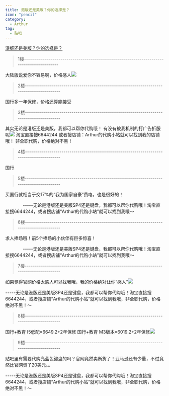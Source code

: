 ```yaml
---
title: 港版还是美版？你的选择是？
icon: "pencil"
category:
  - Arthur
tag:
  - 贴吧
---
```


[港版还是美版？你的选择是？](https://tieba.baidu.com/p/4151866858?pid=78830198680&cid=0#78830198680)


>1楼-----------------------------------------------------------------------------------------

大陆版说爱你不容易啊，价格感人![](https://pan.4a1801.life/d/Onedrive-4A1801/%E4%B8%AA%E4%BA%BA%E5%BB%BA%E7%AB%99/assets/Tieba/i_f04.png)

>2楼-----------------------------------------------------------------------------------------

国行多一年保修，价格还算能接受

>3楼-----------------------------------------------------------------------------------------

其实无论是港版还是美版，我都可以帮你代购哦！
有没有被我机制的打广告折服呢![](https://pan.4a1801.life/d/Onedrive-4A1801/%E4%B8%AA%E4%BA%BA%E5%BB%BA%E7%AB%99/assets/Tieba/i_f02.png)
淘宝直接搜6644244 或者搜店铺：Arthur的代购小站就可以找到我的店铺哦！
非全职代购，价格绝对不黑！

>4楼-----------------------------------------------------------------------------------------

国行

>5楼-----------------------------------------------------------------------------------------

买国行就相当于交17%的“我为国家自豪”费咯，也是很好的！


<span class="edit_font_normal">　　　　-----无论是港版还是美版SP4还是键盘，我都可以帮你代购哦！淘宝直接搜6644244，或者搜店铺“Arthur的代购小站”就可以找到我哦～</span>

>6楼-----------------------------------------------------------------------------------------

求人捧场哦！前5个捧场的小伙伴有巨多惊喜！


<span class="edit_font_normal">　　　　-----无论是港版还是美版SP4还是键盘，我都可以帮你代购哦！淘宝直接搜6644244，或者搜店铺“Arthur的代购小站”就可以找到我哦～</span>

>7楼-----------------------------------------------------------------------------------------

如果觉得官网价格太感人可以找我哦，我的价格绝对让你“感人”![](https://pan.4a1801.life/d/Onedrive-4A1801/%E4%B8%AA%E4%BA%BA%E5%BB%BA%E7%AB%99/assets/Tieba/i_f01.png)
　



-----无论是港版还是美版SP4还是键盘，我都可以帮你代购哦！淘宝直接搜6644244，或者搜店铺“Arthur的代购小站”就可以找到我哦，非全职代购，价格绝对不黑！～

>8楼-----------------------------------------------------------------------------------------

国行+教育 I5低配=6649.2+2年保修
国行+教育 M3版本=6019.2+2年保修![](https://pan.4a1801.life/d/Onedrive-4A1801/%E4%B8%AA%E4%BA%BA%E5%BB%BA%E7%AB%99/assets/Tieba/i_f02.png)

>9楼-----------------------------------------------------------------------------------------

贴吧里有需要代购亮蓝色键盘的吗？官网竟然卖断货了！亚马逊还有少量，不过竟然比官网贵了20美元。。
　



-----无论是港版还是美版SP4还是键盘，我都可以帮你代购哦！淘宝直接搜6644244，或者搜店铺“Arthur的代购小站”就可以找到我哦，非全职代购，价格绝对不黑！～
